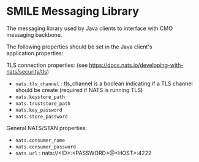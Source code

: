 # SMILE Messaging Library

The messaging library used by Java clients to interface with CMO messaging backbone.

The following properties should be set in the Java client's application.properties:

TLS connection properties:
(see https://docs.nats.io/developing-with-nats/security/tls)

- `nats.tls_channel` : tls_channel is a boolean indicating if a TLS channel should be create (required if NATS is running TLS)
- `nats.keystore_path`
- `nats.truststore_path`
- `nats.key_password`
- `nats.store_password`

General NATS/STAN properties:
- `nats.consumer_name`
- `nats.consumer_password`
- `nats.url` : nats://\<ID>:\<PASSWORD>@\<HOST>:4222
